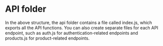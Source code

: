 # API folder

In the above structure, the api folder contains a file called index.js, which exports all the API functions. You can also create separate files for each API endpoint, such as auth.js for authentication-related endpoints and products.js for product-related endpoints.
